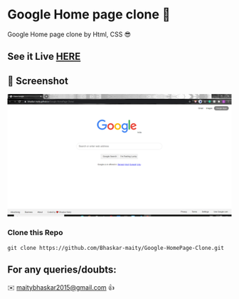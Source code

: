 #  Google Home page clone 💎

 Google Home page clone by Html, CSS 😎

## See it Live [HERE](https://bhaskar-maity.github.io/Google-HomePage-Clone/) 


## 📝 Screenshot
![](https://github.com/Bhaskar-maity/Google-HomePage-Clone/blob/master/screenshot.png)

### Clone this Repo
```
git clone https://github.com/Bhaskar-maity/Google-HomePage-Clone.git
```
## For any queries/doubts:

:envelope: maitybhaskar2015@gmail.com :thumbsup:
